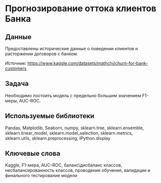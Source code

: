 # Прогнозирование оттока клиентов Банка

## Данные
Предоставлены исторические данные о поведении клиентов и расторжении договоров с банком.

*Источник*: https://www.kaggle.com/datasets/mathchi/churn-for-bank-customers

## Задача
Необходимо постоить модель с предельно большим значением F1-меры, AUC-ROC.

## Используемые библиотеки
Pandas, Matplotlib, Seaborn, numpy, sklearn.tree, sklearn.ensemble, sklearn.linear_model, sklearn.model_selection, sklearn.metrics, sklearn.utils, sklearn.preprocessing, IPython.display

## Ключевые слова
Kaggle, F1-мера, AUC-ROC, баланс\дисбаланс классов, несбалансированность классов, проводение обучения, валидации и финального тестирование модели
